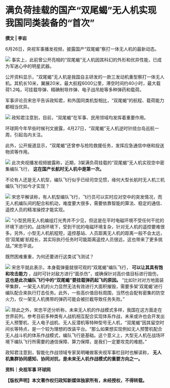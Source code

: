 

# 满负荷挂载的国产“双尾蝎”无人机实现我国同类装备的“首次”

**撰文 | 李岩**

6月26日，央视军事播发视频，披露国产“双尾蝎”察打一体无人机的最新动态。

![](https://inews.gtimg.com/news_bt/OpLRZH2vDy_hx1fZ62ddq6BzZODRg3CNsMqHQPvAfXngwAA/1000)
事实上，此前曾公开亮相的“双尾蝎”无人机因其科幻的外形和优异性能，已成为军迷心中的明星武器。

公开资料显示，"双尾蝎"无人机是我国自主研发的一款三发动机重型察打一体无人机。其机长10米，翼展20米，最大航程6000公里，滞空时间约40小时，最大载荷1.2吨，可挂载导弹、精确制导炸弹、电子战吊舱等多种弹药和载荷。

军事评论员宋忠平告诉政知君，和外国同类机型相比，“双尾蝎”的航程、载荷能力都相当优异。

![](https://inews.gtimg.com/news_bt/ORm33OtmLWROO5kRJQBIpVdCVVDb1dB_xCiJkg0xeoD9kAA/1000)
政知君注意到，目前，“双尾蝎”在军事、民用领域均发挥着重要作用。

环球网今年早些时候刊文披露，4月27日，“双尾蝎”无人机逆时针绕台岛巡航一周，引起岛内关注。

此外，公开报道显示，“双尾蝎”还曾参与抢险救援任务，发挥应急通信中继和投送物资等作用。

![](https://inews.gtimg.com/news_bt/OqOn9-HjNvhDNdkefDrtD6Eqma-9IqbUWWs0GMKuATj9sAA/1000)
此次央视播发视频披露称，近期，3架满负荷挂载的“双尾蝎”无人机实现空中密集编队飞行， **这在国产长航时无人机中是第一次。**

不论有人还是无人机型，编队飞行似乎已经司空见惯，缘何大型长航时无人机三机编队飞行如今才实现？

![](https://inews.gtimg.com/news_bt/OwxlVuMh160UhERhww1ogl0lFKVi8tyiRYE8vwMF_NCtMAA/1000)
宋忠平解读称，有人机型编队飞行，飞行员可以实时应对空中的突发情况，而无人机编队间的配合和机动，难度要大很多，需要依靠智能的算法、稳定的通信、遥控人员的精准操控才能实现。

![](https://inews.gtimg.com/news_bt/OKcxUCvilkg1r91HBPNByao_unw3CTPTo8C0JCc7yWboQAA/1000)
“小型民用无人机编组灯光秀并不少见，但这是在平时电磁环境不受任何干扰的环境下进行的。战场环境下，受到干扰的电磁环境复杂，针对无人机的遥控要难很多。另外，小型无人机航程短，遥控基站、人员距离无人机的距离一般不会太远，但‘双尾蝎’航程长，其实际执行任务时可能距离遥控人员很远，这也带来了更多挑战。”宋忠平说。

既然困难重重，为何还要进行这类试飞测试？

![](https://inews.gtimg.com/news_bt/OW5r6UR0QiV6x4q05P0luBU3bFOoOoTvTquvn8SwfW8Q8AA/1000)
宋忠平就此表示，本身载弹量就很可观的“双尾蝎”编队飞行， **可以让其具有饱和攻击能力** ，战时可针对敌方进行“面杀伤”，或确保针对高价值目标进行毁伤，
**这也是此次编队飞行中的“双尾蝎”要挂载弹药起飞的原因。**
“比如针对对方地面装甲集群，一架无人机的火力显然无法有效进行大面积摧毁，需要多架‘双尾蝎’进行编队配合来执行打击任务。此外，一些高价值目标周围，当然也会配有密集的防空火力，仅一架无人机携带的弹药可能会被拦截导致任务失败。”

![](https://inews.gtimg.com/news_bt/O6FvRuLjyEegRrBHrrOuJ9vZbe4WdTxC6rIOHmXSXHv80AA/1000)
除此之外，宋忠平还分析称，未来无人机的作战模式多样，我国在这方面走在世界前列。参考目前多种类有人战机相互配合实现体系作战，未来或许也会开发出无人预警机、无人电子战机、无人反潜机等特种型号无人机，“双尾蝎”因其留空时间长等特点，是一个较为理想的改装平台。“那么如果想实现例如无人预警机配合无人战斗机的体系作战模式，编队飞行是基础。这个意义上，大型无人机在战场环境下编队飞行所需要的通信保障、算力保障，是我们一定要攻克的难题。”

政知君注意到，智能化作战领域专家吴明曦做客央视军事栏目时也解读称， **无人机集群协同感知、协同对抗，是未来无人机作战模式的重要方向之一。**

**资料｜央视军事 环球网**

**【版权声明】本文著作权归政知新媒体独家所有，未经授权，不得转载。**

